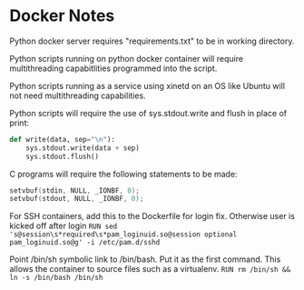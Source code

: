 # Docker Notes

Python docker server requires "requirements.txt" to be in working directory.

Python scripts running on python docker container will require multithreading capabitlities programmed into the script.

Python scripts running as a service using xinetd on an OS like Ubuntu will not need multithreading capabilities.

Python scripts will require the use of sys.stdout.write and flush in place of print:
```python
def write(data, sep="\n"):
    sys.stdout.write(data + sep)
    sys.stdout.flush()
```

C programs will require the following statements to be made:
```c
setvbuf(stdin, NULL, _IONBF, 0);
setvbuf(stdout, NULL, _IONBF, 0);
```

For SSH containers, add this to the Dockerfile for login fix. Otherwise user is kicked off after login
`RUN sed 's@session\s*required\s*pam_loginuid.so@session optional pam_loginuid.so@g' -i /etc/pam.d/sshd`

Point /bin/sh symbolic link to /bin/bash. Put it as the first command. This allows the container to source files such as a virtualenv. 
`RUN rm /bin/sh && ln -s /bin/bash /bin/sh`
